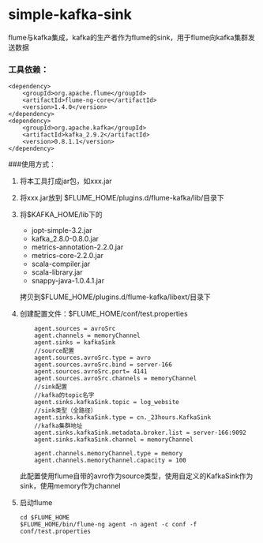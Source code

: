 simple-kafka-sink
=================
flume与kafka集成，kafka的生产者作为flume的sink，用于flume向kafka集群发送数据

### 工具依赖：

    <dependency>
        <groupId>org.apache.flume</groupId>
        <artifactId>flume-ng-core</artifactId>
        <version>1.4.0</version>
    </dependency>
    <dependency>
        <groupId>org.apache.kafka</groupId>
        <artifactId>kafka_2.9.2</artifactId>
        <version>0.8.1.1</version>
    </dependency>

###使用方式：
1.  将本工具打成jar包，如xxx.jar
2.  将xxx.jar放到 $FLUME_HOME/plugins.d/flume-kafka/lib/目录下
3.  将$KAFKA_HOME/lib下的
    * jopt-simple-3.2.jar
    * kafka_2.8.0-0.8.0.jar
    * metrics-annotation-2.2.0.jar
    * metrics-core-2.2.0.jar
    * scala-compiler.jar
    * scala-library.jar
    * snappy-java-1.0.4.1.jar

    拷贝到$FLUME_HOME/plugins.d/flume-kafka/libext/目录下
  
4.  创建配置文件：$FLUME_HOME/conf/test.properties
    ```
        agent.sources = avroSrc
        agent.channels = memoryChannel
        agent.sinks = kafkaSink
        //source配置
        agent.sources.avroSrc.type = avro
        agent.sources.avroSrc.bind = server-166
        agent.sources.avroSrc.port= 4141
        agent.sources.avroSrc.channels = memoryChannel
        //sink配置
        //kafka的topic名字
        agent.sinks.kafkaSink.topic = log_website
        //sink类型（全路径）
        agent.sinks.kafkaSink.type = cn._23hours.KafkaSink
        //kafka集群地址
        agent.sinks.kafkaSink.metadata.broker.list = server-166:9092
        agent.sinks.kafkaSink.channel = memoryChannel
        
        agent.channels.memoryChannel.type = memory
        agent.channels.memoryChannel.capacity = 100
    ```
    此配置使用flume自带的avro作为source类型，使用自定义的KafkaSink作为sink，使用memory作为channel
    
5.  启动flume

    ```
    cd $FLUME_HOME
    $FLUME_HOME/bin/flume-ng agent -n agent -c conf -f conf/test.properties
    ```
